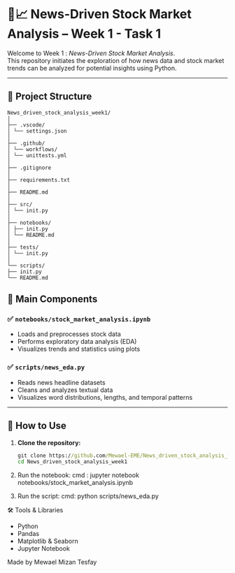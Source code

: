 # 📰📈 News-Driven Stock Market Analysis – Week 1 - Task 1

Welcome to Week 1 : *News-Driven Stock Market Analysis*.  
This repository initiates the exploration of how news data and stock market trends can be analyzed for potential insights using Python.

---

## 📁 Project Structure
```
News_driven_stock_analysis_week1/
│
├── .vscode/
│ └── settings.json
│
├── .github/
│ └── workflows/
│ └── unittests.yml
│
├── .gitignore
│
├── requirements.txt
│
├── README.md
│
├── src/
│ └── init.py
│
├── notebooks/
│ ├── init.py
│ └── README.md
│
├── tests/
│ └── init.py
│
└── scripts/
├── init.py
└── README.md
```

## 📓 Main Components

### ✅ `notebooks/stock_market_analysis.ipynb`
- Loads and preprocesses stock data
- Performs exploratory data analysis (EDA)
- Visualizes trends and statistics using plots

### ✅ `scripts/news_eda.py`
- Reads news headline datasets
- Cleans and analyzes textual data
- Visualizes word distributions, lengths, and temporal patterns

---

## 🔧 How to Use

1. **Clone the repository:**
   ```cmd
   git clone https://github.com/Mewael-EME/News_driven_stock_analysis_week1.git
   cd News_driven_stock_analysis_week1

2. Run the notebook:
   cmd : jupyter notebook notebooks/stock_market_analysis.ipynb

3. Run the script:
  cmd: python scripts/news_eda.py

🛠️ Tools & Libraries
  - Python
  - Pandas
  - Matplotlib & Seaborn
  - Jupyter Notebook

Made by Mewael Mizan Tesfay
